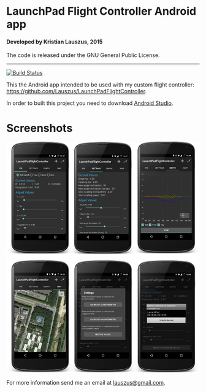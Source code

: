 # LaunchPad Flight Controller Android app
#### Developed by Kristian Lauszus, 2015

The code is released under the GNU General Public License.
_________
[![Build Status](https://travis-ci.org/Lauszus/LaunchPadFlightControllerAndroid.svg?branch=master)](https://travis-ci.org/Lauszus/LaunchPadFlightControllerAndroid)

This the Android app intended to be used with my custom flight controller: https://github.com/Lauszus/LaunchPadFlightController.

In order to built this project you need to download [Android Studio](http://developer.android.com/sdk/index.html).

# Screenshots

![Screenshots](android_screenshots.png)

For more information send me an email at <lauszus@gmail.com>.
